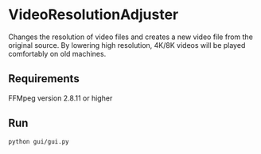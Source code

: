 # VideoResolutionAdjuster
Changes the resolution of video files and creates a new video file from the original source. By lowering high resolution, 4K/8K videos will be played comfortably on old machines.

## Requirements
FFMpeg version 2.8.11 or higher

## Run
`python gui/gui.py`
